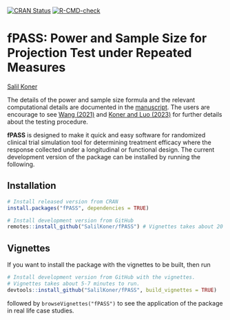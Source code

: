 
<!-- README.md is generated from README.Rmd. Please edit that file -->
<!-- # pkgdown <img src="man/figures/logo.png" align="right" alt="" width="120" /> -->
<!-- badges: start -->

<a href="https://cran.r-project.org/package=fPASS"
class="pkgdown-release"><img
src="https://www.r-pkg.org/badges/version/fPASS"
alt="CRAN Status" /></a>
[![R-CMD-check](https://github.com/SalilKoner/fPASS/actions/workflows/R-CMD-check.yaml/badge.svg)](https://github.com/SalilKoner/fPASS/actions/workflows/R-CMD-check.yaml)
<!-- badges: end -->

# fPASS: Power and Sample Size for Projection Test under Repeated Measures

[Salil Koner](https://biostat.duke.edu/profile/salil-koner)

The details of the power and sample size formula and the relevant
computational details are documented in the
[manuscript](https://salilkoner.github.io/assets/PASS_manuscript.pdf).
The users are encourage to see [Wang
(2021)](https://doi.org/10.1214/21-EJS1802) and [Koner and Luo
(2023)](https://arxiv.org/abs/2302.05612) for further details about the
testing procedure.

**fPASS** is designed to make it quick and easy software for randomized
clinical trial simulation tool for determining treatment efficacy where
the response collected under a longitudinal or functional design. The
current development version of the package can be installed by running
the following.

## Installation

<div class=".pkgdown-release">

``` r
# Install released version from CRAN
install.packages("fPASS", dependencies = TRUE)
```

</div>

<div class=".pkgdown-devel">

``` r
# Install development version from GitHub
remotes::install_github("SalilKoner/fPASS") # Vignettes takes about 20 minutes to run. 
```

</div>

## Vignettes

If you want to install the package with the vignettes to be built, then
run

``` r
# Install development version from GitHub with the vignettes.
# Vignettes takes about 5-7 minutes to run. 
devtools::install_github("SalilKoner/fPASS", build_vignettes = TRUE) 
```

followed by `browseVignettes("fPASS")` to see the application of the
package in real life case studies.
